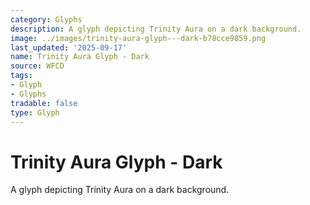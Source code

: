 ```yaml
---
category: Glyphs
description: A glyph depicting Trinity Aura on a dark background.
image: ../images/trinity-aura-glyph---dark-b78cce9859.png
last_updated: '2025-09-17'
name: Trinity Aura Glyph - Dark
source: WFCD
tags:
- Glyph
- Glyphs
tradable: false
type: Glyph
---
```


# Trinity Aura Glyph - Dark

A glyph depicting Trinity Aura on a dark background.

